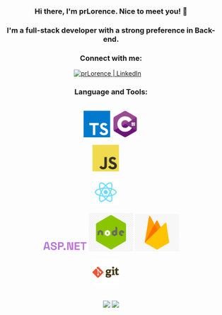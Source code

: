 <div align="center">

### Hi there, I'm prLorence. Nice to meet you! 👋

### I'm a full-stack developer with a strong preference in Back-end.

### Connect with me:

<div align="center">

[<img alt="prLorence | LinkedIn" width="66px" src="https://cdn.jsdelivr.net/npm/simple-icons@3.13.0/icons/linkedin.svg" />][linkedin] &nbsp; &nbsp;

</div>

### Language and Tools:


<br/>

<img alt="Typescript" width="60px" src="https://github.com/prLorence/prLorence/blob/main/images/ts.jpeg" />

<img alt="C#" width="60px" src="https://github.com/prLorence/prLorence/blob/main/images/c%23.png"/> 

<img alt="Javascript" width="60px" src="https://raw.githubusercontent.com/github/explore/80688e429a7d4ef2fca1e82350fe8e3517d3494d/topics/javascript/javascript.png" /> &nbsp; &nbsp; &nbsp;

<img alt="React" width="60px" src="https://raw.githubusercontent.com/github/explore/80688e429a7d4ef2fca1e82350fe8e3517d3494d/topics/react/react.png" /> &nbsp; &nbsp; &nbsp;

<img alt="ASP.NET Core" width="100px" src="https://github.com/prLorence/prLorence/blob/main/images/asp.net.png" /> 

<img alt="node" width="100px" src="https://github.com/prLorence/prLorence/blob/main/images/node.png" /> 

<img alt="firebase" width="100px" src="https://github.com/prLorence/prLorence/blob/main/images/firebase.png" /> 

<img alt="Git" width="60px" src="https://raw.githubusercontent.com/github/explore/80688e429a7d4ef2fca1e82350fe8e3517d3494d/topics/git/git.png" /> &nbsp; &nbsp; &nbsp;

<br/>

<img src="https://github-readme-streak-stats.herokuapp.com/?user=prLorence&&theme=react&&hide_border=true"/>

<img src="https://github-readme-stats.vercel.app/api?username=prLorence&show_icons=true&theme=react&&hide_border=true"/>

[linkedin]: https://linkedin.com/in/prLorence
